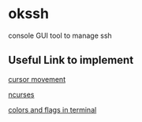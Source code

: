 okssh
===

console GUI tool to manage ssh


Useful Link to implement
---
[cursor movement](http://www.tldp.org/HOWTO/Bash-Prompt-HOWTO/x361.html)

[ncurses](http://tldp.org/HOWTO/NCURSES-Programming-HOWTO/)

[colors and flags in terminal](http://askubuntu.com/questions/558280/changing-colour-of-text-and-background-of-terminal)